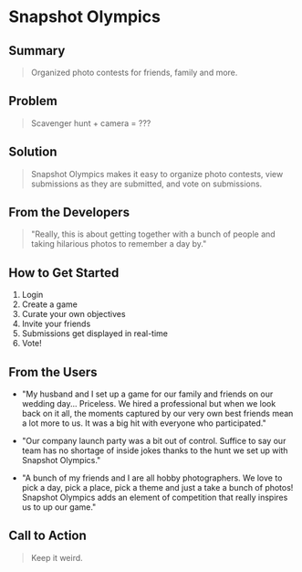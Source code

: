 # Snapshot Olympics #

<!-- 
> This material was originally posted [here](http://www.quora.com/What-is-Amazons-approach-to-product-development-and-product-management). It is reproduced here for posterities sake.

There is an approach called "working backwards" that is widely used at Amazon. They work backwards from the customer, rather than starting with an idea for a product and trying to bolt customers onto it. While working backwards can be applied to any specific product decision, using this approach is especially important when developing new products or features.

For new initiatives a product manager typically starts by writing an internal press release announcing the finished product. The target audience for the press release is the new/updated product's customers, which can be retail customers or internal users of a tool or technology. Internal press releases are centered around the customer problem, how current solutions (internal or external) fail, and how the new product will blow away existing solutions.

If the benefits listed don't sound very interesting or exciting to customers, then perhaps they're not (and shouldn't be built). Instead, the product manager should keep iterating on the press release until they've come up with benefits that actually sound like benefits. Iterating on a press release is a lot less expensive than iterating on the product itself (and quicker!).

If the press release is more than a page and a half, it is probably too long. Keep it simple. 3-4 sentences for most paragraphs. Cut out the fat. Don't make it into a spec. You can accompany the press release with a FAQ that answers all of the other business or execution questions so the press release can stay focused on what the customer gets. My rule of thumb is that if the press release is hard to write, then the product is probably going to suck. Keep working at it until the outline for each paragraph flows. 

Oh, and I also like to write press-releases in what I call "Oprah-speak" for mainstream consumer products. Imagine you're sitting on Oprah's couch and have just explained the product to her, and then you listen as she explains it to her audience. That's "Oprah-speak", not "Geek-speak".

Once the project moves into development, the press release can be used as a touchstone; a guiding light. The product team can ask themselves, "Are we building what is in the press release?" If they find they're spending time building things that aren't in the press release (overbuilding), they need to ask themselves why. This keeps product development focused on achieving the customer benefits and not building extraneous stuff that takes longer to build, takes resources to maintain, and doesn't provide real customer benefit (at least not enough to warrant inclusion in the press release).
 -->

## Summary ##
  > Organized photo contests for friends, family and more.

## Problem ##
  > Scavenger hunt + camera = ???

## Solution ##
  > Snapshot Olympics makes it easy to organize photo contests, view submissions as they are submitted, and vote on submissions.

## From the Developers ##
  > "Really, this is about getting together with a bunch of people and taking hilarious photos to remember a day by."

## How to Get Started ##
  1. Login
  2. Create a game
  3. Curate your own objectives
  4. Invite your friends
  5. Submissions get displayed in real-time
  6. Vote!

## From the Users ##
  * "My husband and I set up a game for our family and friends on our wedding day... Priceless. We hired a professional but when we look back on it all, the moments captured by our very own best friends mean a lot more to us. It was a big hit with everyone who participated."

  * "Our company launch party was a bit out of control. Suffice to say our team has no shortage of inside jokes thanks to the hunt we set up with Snapshot Olympics."

  * "A bunch of my friends and I are all hobby photographers. We love to pick a day, pick a place, pick a theme and just a take a bunch of photos! Snapshot Olympics adds an element of competition that really inspires us to up our game."

## Call to Action ##
  > Keep it weird.